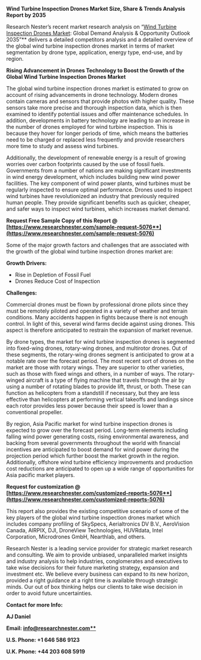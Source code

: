 ﻿**Wind Turbine Inspection Drones Market Size, Share & Trends Analysis Report by 2035**

Research Nester’s recent market research analysis on “[Wind Turbine Inspection Drones Market](https://www.researchnester.com/reports/wind-turbine-inspection-drones-market/5076): Global Demand Analysis & Opportunity Outlook 2035”** delivers a detailed competitors analysis and a detailed overview of the global wind turbine inspection drones market in terms of market segmentation by drone type, application, energy type, end-use, and by region. 

**Rising Advancement in Drones Technology to Boost the Growth of the Global Wind Turbine Inspection Drones Market** 

The global wind turbine inspection drones market is estimated to grow on account of rising advancements in drone technology. Modern drones contain cameras and sensors that provide photos with higher quality. These sensors take more precise and thorough inspection data, which is then examined to identify potential issues and offer maintenance schedules. In addition, developments in battery technology are leading to an increase in the number of drones employed for wind turbine inspection. This is because they hover for longer periods of time, which means the batteries need to be charged or replaced less frequently and provide researchers more time to study and assess wind turbines. 

Additionally, the development of renewable energy is a result of growing worries over carbon footprints caused by the use of fossil fuels. Governments from a number of nations are making significant investments in wind energy development, which includes building new wind power facilities. The key component of wind power plants, wind turbines must be regularly inspected to ensure optimal performance. Drones used to inspect wind turbines have revolutionized an industry that previously required human people. They provide significant benefits such as quicker, cheaper, and safer ways to inspect wind turbines, which increases market demand. 

**Request Free Sample Copy of this Report @ [https://www.researchnester.com/sample-request-5076**](https://www.researchnester.com/sample-request-5076)**

Some of the major growth factors and challenges that are associated with the growth of the global wind turbine inspection drones market are: 

**Growth Drivers:**

- Rise in Depletion of Fossil Fuel 
- Drones Reduce Cost of Inspection  

**Challenges:**

Commercial drones must be flown by professional drone pilots since they must be remotely piloted and operated in a variety of weather and terrain conditions. Many accidents happen in fights because there is not enough control. In light of this, several wind farms decide against using drones. This aspect is therefore anticipated to restrain the expansion of market revenue. 

By drone types, the market for wind turbine inspection drones is segmented into fixed-wing drones, rotary-wing drones, and multirotor drones. Out of these segments, the rotary-wing drones segment is anticipated to grow at a notable rate over the forecast period. The most recent sort of drones on the market are those with rotary wings. They are superior to other varieties, such as those with fixed wings and others, in a number of ways. The rotary-winged aircraft is a type of flying machine that travels through the air by using a number of rotating blades to provide lift, thrust, or both. These can function as helicopters from a standstill if necessary, but they are less effective than helicopters at performing vertical takeoffs and landings since each rotor provides less power because their speed is lower than a conventional propeller. 

By region, Asia Pacific market for wind turbine inspection drones is expected to grow over the forecast period. Long-term elements including falling wind power generating costs, rising environmental awareness, and backing from several governments throughout the world with financial incentives are anticipated to boost demand for wind power during the projection period which further boost the market growth in the region. Additionally, offshore wind turbine efficiency improvements and production cost reductions are anticipated to open up a wide range of opportunities for Asia pacific market players.

**Request for customization @ [https://www.researchnester.com/customized-reports-5076**](https://www.researchnester.com/customized-reports-5076)**

This report also provides the existing competitive scenario of some of the key players of the global wind turbine inspection drones market which includes company profiling of SkySpecs, Aerialtronics DV B.V., AeroVision Canada, AIRPIX, DJI, DroneView Technologies, HUVRdata, Intel Corporation, Microdrones GmbH, Nearthlab, and others. 

Research Nester is a leading service provider for strategic market research and consulting. We aim to provide unbiased, unparalleled market insights and industry analysis to help industries, conglomerates and executives to take wise decisions for their future marketing strategy, expansion and investment etc. We believe every business can expand to its new horizon, provided a right guidance at a right time is available through strategic minds. Our out of box thinking helps our clients to take wise decision in order to avoid future uncertainties.

**Contact for more Info:**

**AJ Daniel**

**Email: [info@researchnester.com**](mailto:info@researchnester.com)**

**U.S. Phone: +1 646 586 9123** 

**U.K. Phone: +44 203 608 5919**
